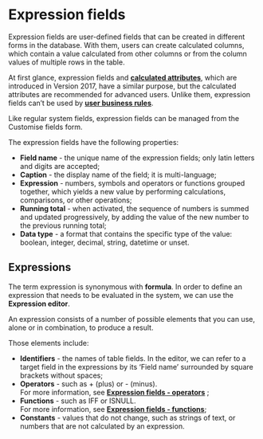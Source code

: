 # Expression fields


Expression fields are user-defined fields that can be created in different forms in the database. With them, users can create calculated columns, which contain a value calculated from other columns or from the column values of multiple rows in the table. 

Аt first glance, еxpression fields and **[calculated attributes](xref:ca)**, which are introduced in Version 2017, have a similar purpose, but the calculated attributes are recommended for advanced users. Unlike them, expression fields can’t be used by **[user business rules](xref:ubr)**.
 
Like regular system fields, expression fields can be managed from the Customise fields form.

The expression fields have the following properties:

- **Field name** - the unique name of the expression fields; only latin letters and digits are accepted;
- **Caption** - the display name of the field; it is multi-language;
- **Expression** - numbers, symbols and operators or functions grouped together, which yields a new value by performing calculations, comparisons, or other operations;
- **Running total** - when activated, the sequence of numbers is summed and updated progressively, by adding the value of the new number to the previous running total;
- **Data type** - a format that contains the specific type of the value: boolean, integer, decimal, string, datetime or unset.

## Expressions
 
The term expression is synonymous with **formula**. In order to define an expression that needs to be evaluated in the system, we can use the **Expression editor**.

An expression consists of a number of possible elements that you can use, alone or in combination, to produce a result.

Those elements include:

- **Identifiers** - the names of table fields. In the editor, we can refer to a target field in the expressions by its ‘Field name’ surrounded by square brackets without spaces;
- **Operators** - such as + (plus) or - (minus). <br> For more information, see **[Expression fields - operators](operators.md)** ;
- **Functions** - such as IFF or ISNULL. <br> For more information, see **[Expression fields - functions](functions.md)**;
- **Constants**  - values that do not change, such as strings of text, or numbers that are not calculated by an expression.

